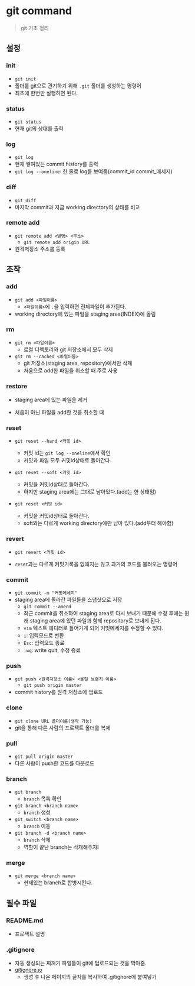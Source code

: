 # git command

> git 기초 정리



## 설정

### init

- `git init` 
- 폴더를 git으로 관기하기 위해 `.git` 폴더를 생성하는 명령어
- 최초에 한번만 실행하면 된다.



### status

- `git status`
- 현재 git의 상태를 출력



### log

- `git log`
- 현재 쌓여있는 commit history를 출력
- `git log --oneline`: 한 줄로 log를 보여줌(commit_id  commit_메세지)



### diff

- `git diff`
- 마지막 commit과 지금 working directory의 상태를 비교



### remote add

- `git remote add <별명> <주소>`
  - `git remote add origin URL`
- 원격저장소 주소를 등록



## 조작

### add

- `git add <파일이름>`
  - `<파일이름>`에 `.`을 입력하면 전체파일이 추가된다.
- working directory에 있는 파일을 staging area(INDEX)에 올림



### rm

- `git rm <파일이름>`
  - 로컬 디렉토리와 git 저장소에서 모두 삭제
- `git rm --cached <파일이름>` 
  - git 저장소(staging area, repository)에서만 삭제
  - 처음으로 add한 파일을 취소할 때 주로 사용



### restore

- staging area에 있는 파일을 제거

- 처음이 아닌 파일을 add한 것을 취소할 때



### reset

- `git reset --hard <커밋 id>`
  - 커밋 id는 `git log --oneline`에서 확인
  - 커밋과 파일 모두 커밋id상태로 돌아간다.
- `git reset --soft <커밋 id>`
  - 커밋을 커밋id상태로 돌아간다.
  - 하지만 staging area에는 그대로 남아있다.(add는 한 상태임)

- `git reset <커밋 id>`
  - 커밋을 커밋id상태로 돌아간다.
  - soft와는 다르게 working directory에만 남아 있다.(add부터 해야함)



### revert

- `git revert <커밋 id>`

- `reset`과는 다르게 커밋기록을 없애지는 않고 과거의 코드를 불러오는 명령어



### commit

- `git commit -m "커밋메세지"`
- staging area에 올라간 파일들을 스냅샷으로 저장
  - `git commit --amend`
  - 최근 commit을 취소하여 staging area로 다시 보내기 때문에 수정 후에는 원래 staging area에 있던 파일과 함께 repository로 보내게 된다.
  - `vim` 텍스트 에디터로 들어가게 되어 커밋메세지를 수정할 수 있다.
  - `i`: 입력모드로 변환
  - `Esc`: 입력모드 종료
  - `:wq`: write quit, 수정 종료



### push

- `git push <원격저장소 이름> <올릴 브랜치 이름>`
  - `git push origin master`
- commit history를 원격 저장소에 업로드



### clone

- `git clone URL 폴더이름(생략 가능) `
- git을 통해 다른 사람의 프로젝트 폴더를 복제



### pull

- `git pull origin master`
- 다른 사람이 push한 코드를 다운로드



### branch

- `git branch`
  - `branch` 목록 확인
- `git branch <branch name>`
  - `branch` 생성
- `git switch <branch name>`
  - `branch` 이동
- `git branch -d <branch name>`
  - `branch` 삭제
  - 역할이 끝난 branch는 삭제해주자!



### merge

- `git merge <branch name>`
  - 현재있는 branch로 합병시킨다.



## 필수 파일

### README.md

- 프로젝트 설명



### .gitignore

- 자동 생성되는 찌꺼기 파일들이 git에 업로드되는 것을 막아줌.
- [gitignore.io](https://www.toptal.com/developers/gitignore)
  - 생성 후 나온 페이지의 글자를 복사하여 .gitignore에 붙여넣기